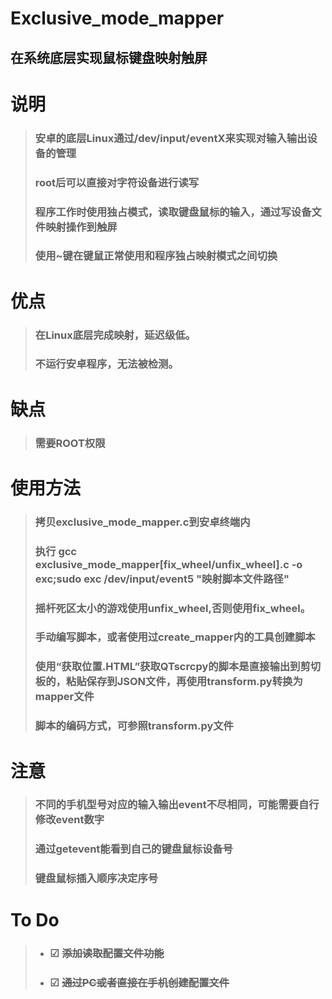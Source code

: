 # Exclusive_mode_mapper
## 在系统底层实现鼠标键盘映射触屏
# 说明
> ### 安卓的底层Linux通过/dev/input/eventX来实现对输入输出设备的管理
> ### root后可以直接对字符设备进行读写
> ### 程序工作时使用独占模式，读取键盘鼠标的输入，通过写设备文件映射操作到触屏
> ### 使用~键在键鼠正常使用和程序独占映射模式之间切换 
# 优点
> ### 在Linux底层完成映射，延迟级低。
> ### 不运行安卓程序，无法被检测。
# 缺点
> ### 需要ROOT权限
# 使用方法
> ### 拷贝exclusive_mode_mapper.c到安卓终端内
> ### 执行 gcc exclusive_mode_mapper[fix_wheel/unfix_wheel].c -o exc;sudo exc /dev/input/event5 "映射脚本文件路径"
> ### 摇杆死区太小的游戏使用unfix_wheel,否则使用fix_wheel。
> ### 手动编写脚本，或者使用过create_mapper内的工具创建脚本
> ### 使用“获取位置.HTML”获取QTscrcpy的脚本是直接输出到剪切板的，粘贴保存到JSON文件，再使用transform.py转换为mapper文件
> ### 脚本的编码方式，可参照transform.py文件
# 注意
> ### 不同的手机型号对应的输入输出event不尽相同，可能需要自行修改event数字
> ### 通过getevent能看到自己的键盘鼠标设备号
> ### 键盘鼠标插入顺序决定序号
# To Do
> * ### ☑ ~~添加读取配置文件功能~~
> * ### ☑ ~~通过PC或者直接在手机创建配置文件~~ 
